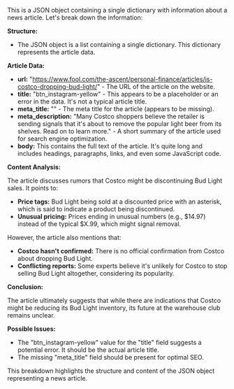 This is a JSON object containing a single dictionary with information about a news article. Let's break down the information:

**Structure:**

* The JSON object is a list containing a single dictionary. This dictionary represents the article data.

**Article Data:**

* **url:**  "https://www.fool.com/the-ascent/personal-finance/articles/is-costco-dropping-bud-light/" - The URL of the article on the website.
* **title:** "btn_instagram-yellow" - This appears to be a placeholder or an error in the data. It's not a typical article title.
* **meta_title:** "" - The meta title for the article (appears to be missing).
* **meta_description:** "Many Costco shoppers believe the retailer is sending signals that it's about to remove the popular light beer from its shelves. Read on to learn more." - A short summary of the article used for search engine optimization.
* **body:** This contains the full text of the article. It's quite long and includes headings, paragraphs, links, and even some JavaScript code.

**Content Analysis:**

The article discusses rumors that Costco might be discontinuing Bud Light sales. It points to:

* **Price tags:** Bud Light being sold at a discounted price with an asterisk, which is said to indicate a product being discontinued.
* **Unusual pricing:** Prices ending in unusual numbers (e.g., $14.97) instead of the typical $X.99, which might signal removal.

However, the article also mentions that:

* **Costco hasn't confirmed:** There is no official confirmation from Costco about dropping Bud Light.
* **Conflicting reports:** Some experts believe it's unlikely for Costco to stop selling Bud Light altogether, considering its popularity.

**Conclusion:**

The article ultimately suggests that while there are indications that Costco might be reducing its Bud Light inventory, its future at the warehouse club remains unclear. 

**Possible Issues:**

* The "btn_instagram-yellow" value for the "title" field suggests a potential error. It should be the actual article title.
* The missing "meta_title" field should be present for optimal SEO.

This breakdown highlights the structure and content of the JSON object representing a news article. 
